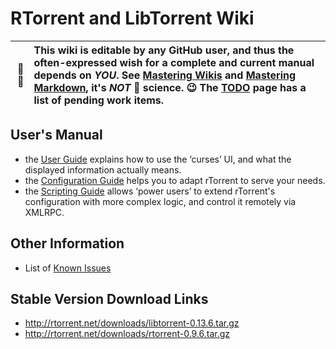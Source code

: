# RTorrent and LibTorrent Wiki

:busts_in_silhouette: :pencil: | This wiki is editable by any GitHub user, and thus the often-expressed wish for a complete and current manual depends on *YOU*. See [Mastering Wikis](https://guides.github.com/features/wikis/) and [Mastering Markdown](https://guides.github.com/features/mastering-markdown/), it's *NOT* :rocket: science. :wink: The [TODO](https://github.com/rakshasa/rtorrent/wiki/TODO) page has a list of pending work items.
---: | :---


## User's Manual
 * the [User Guide](https://github.com/rakshasa/rtorrent/wiki/User-Guide) explains how to use the ‘curses’ UI, and what the displayed information actually means.
 * the [Configuration Guide](https://github.com/rakshasa/rtorrent/wiki/Config-Guide) helps you to adapt rTorrent to serve your needs.
 * the [Scripting Guide](https://github.com/rakshasa/rtorrent/wiki/Scripting-Guide) allows ‘power users’ to extend rTorrent's configuration with more complex logic, and control it remotely via XMLRPC.


## Other Information

 * List of [Known Issues](https://github.com/rakshasa/rtorrent/wiki/Issues)


## Stable Version Download Links

* http://rtorrent.net/downloads/libtorrent-0.13.6.tar.gz
* http://rtorrent.net/downloads/rtorrent-0.9.6.tar.gz